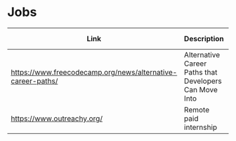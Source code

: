 # Jobs

| Link | Description | Added by |
| ---- | ----------- | -------- |
| https://www.freecodecamp.org/news/alternative-career-paths/ | Alternative Career Paths that Developers Can Move Into | Jessica |
|https://www.outreachy.org/  | Remote paid internship | Terry |
